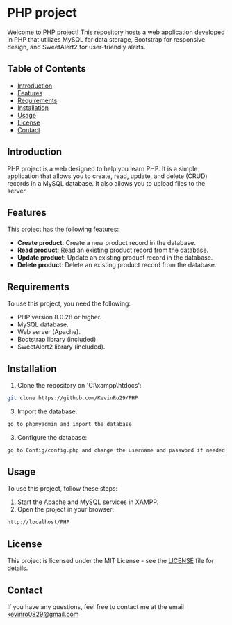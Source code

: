 # PHP project

Welcome to PHP project! This repository hosts a web application developed in PHP that utilizes MySQL for data storage, Bootstrap for responsive design, and SweetAlert2 for user-friendly alerts.

## Table of Contents

- [Introduction](#introduction)
- [Features](#features)
- [Requirements](#requirements)
- [Installation](#installation)
- [Usage](#usage)
- [License](#license)
- [Contact](#contact)

## Introduction

PHP project is a web designed to help you learn PHP. It is a simple application that allows you to create, read, update, and delete (CRUD) records in a MySQL database. It also allows you to upload files to the server.

## Features

This project has the following features:

- **Create product**: Create a new product record in the database.
- **Read product**: Read an existing product record from the database.
- **Update product**: Update an existing product record in the database.
- **Delete product**: Delete an existing product record from the database.

## Requirements

To use this project, you need the following:

- PHP version 8.0.28 or higher.
- MySQL database.
- Web server (Apache).
- Bootstrap library (included).
- SweetAlert2 library (included).

## Installation

1. Clone the repository on 'C:\xampp\htdocs':

```bash
git clone https://github.com/KevinRo29/PHP
```

3. Import the database:

```bash
go to phpmyadmin and import the database
```

3. Configure the database:

```bash
go to Config/config.php and change the username and password if needed
```

## Usage

To use this project, follow these steps:

1. Start the Apache and MySQL services in XAMPP.
2. Open the project in your browser:

```bash
http://localhost/PHP
```

## License

This project is licensed under the MIT License - see the [LICENSE](LICENSE) file for details.

## Contact

If you have any questions, feel free to contact me at the email kevinro0829@gmail.com